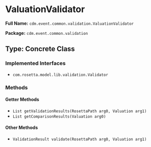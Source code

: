 # ValuationValidator

**Full Name:** `cdm.event.common.validation.ValuationValidator`

**Package:** `cdm.event.common.validation`

## Type: Concrete Class

### Implemented Interfaces

- `com.rosetta.model.lib.validation.Validator`

### Methods

#### Getter Methods

- `List getValidationResults(RosettaPath arg0, Valuation arg1)`
- `List getComparisonResults(Valuation arg0)`

#### Other Methods

- `ValidationResult validate(RosettaPath arg0, Valuation arg1)`

